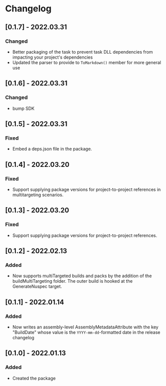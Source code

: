 # Changelog

## [0.1.7] - 2022.03.31

### Changed

* Better packaging of the task to prevent task DLL dependencies from impacting your project's dependencies
* Updated the parser to provide to `ToMarkdown()` member for more general use

## [0.1.6] - 2022.03.31

### Changed

- bump SDK

## [0.1.5] - 2022.03.31

### Fixed

- Embed a deps.json file in the package.

## [0.1.4] - 2022.03.20

### Fixed

- Support supplying package versions for project-to-project references in multitargeting scenarios.


## [0.1.3] - 2022.03.20

### Fixed

- Support supplying package versions for project-to-project references.

## [0.1.2] - 2022.02.13

### Added

- Now supports multiTargeted builds and packs by the addition of the buildMultiTargeting folder. The outer build is hooked at the GenerateNuspec target.

## [0.1.1] - 2022.01.14

### Added

- Now writes an assembly-level AssemblyMetadataAttribute with the key "BuildDate" whose
value is the `YYYY-mm-dd`-formatted date in the release changelog

## [0.1.0] - 2022.01.13

### Added

- Created the package
